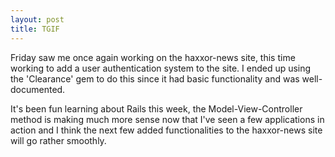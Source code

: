 ```yaml
---
layout: post
title: TGIF
---
```


Friday saw me once again working on the haxxor-news site, this time working
to add a user authentication system to the site. I ended up using the 
'Clearance' gem to do this since it had basic functionality and was well-
documented.

It's been fun learning about Rails this week, the Model-View-Controller
method is making much more sense now that I've seen a few applications in
action and I think the next few added functionalities to the haxxor-news
site will go rather smoothly.
